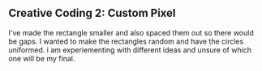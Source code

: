 ## Creative Coding 2: Custom Pixel

I've made the rectangle smaller and also spaced them out so there would be gaps. I wanted to make the rectangles random and have the circles uniformed. i am experiementing with different ideas and unsure of which one will be my final. 